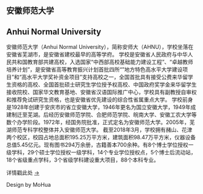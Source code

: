 ## 安徽师范大学
## Anhui Normal University
安徽师范大学（Anhui Normal University），简称安师大（AHNU），学校坐落在安徽省芜湖市，是安徽省建校最早的高等学府。
学校是安徽省人民政府与中华人民共和国教育部共建高校，入选国家“中西部高校基础能力建设工程”、“卓越教师培养计划”，是安徽省高等教育振兴计划首批四所“”地方特色高水平大学建设项目”和“高水平大学奖补资金项目”支持高校之一，全国首批具有接受公费来华留学生资格的高校、全国首批硕士研究生学位授予权高校、中国政府奖学金来华留学生接收院校、国家华文教育基地、安徽省汉语国际推广中心，学校具有副教授自审权和推荐免试研究生资格，也是安徽省优先建设的综合性省属重点大学。
学校前身是1928年创建于安庆市的省立安徽大学，1946年更名为国立安徽大学，1949年成建制迁至芜湖。后经历安徽师范学院、合肥师范学院、皖南大学、安徽工农大学等数个办学阶段。1972年，经国务院批准，正式定名为安徽师范大学。2005年，芜湖师范专科学校整体并入安徽师范大学。
截至2018年3月，学校拥有赭山、花津两个校区，校园占地总面积195.25万平方米，建筑面积98.47万平方米，仪器设备总值5.45亿元。现有图书294万余册，古籍善本700余种。有8个博士学位授权一级学科，29个硕士学位授权一级学科，14个专业学位授权点，5个博士后流动站，18个省级重点学科，3个省级学科建设重大项目，88个本科专业。

详情戳此处 [→](https://baike.baidu.com/item/%E5%AE%89%E5%BE%BD%E5%B8%88%E8%8C%83%E5%A4%A7%E5%AD%A6/779886?fr=aladdin)

Design by MoHua
